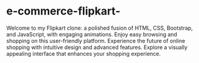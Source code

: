 # e-commerce-flipkart-
Welcome to my Flipkart clone: a polished fusion of HTML, CSS, Bootstrap, and JavaScript, with engaging animations. Enjoy easy browsing and shopping on this user-friendly platform. Experience the future of online shopping with intuitive design and advanced features. Explore a visually appealing interface that enhances your shopping experience.
